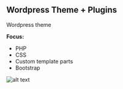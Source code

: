 ## Wordpress Theme + Plugins

Wordpress theme

**Focus:**
* PHP
* CSS
* Custom template parts
* Bootstrap

![alt text](https://github.com/eirikandreas/wordpress-marque-theme/blob/master/screenshot.png)

